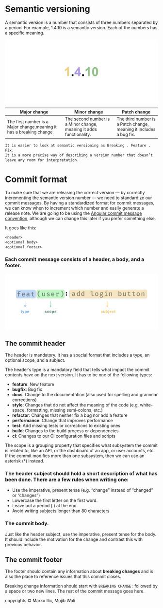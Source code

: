 # Semantic versioning
A semantic version is a number that consists of three numbers separated by a
period. For example, 1.4.10 is a semantic version. Each of the numbers has a
specific meaning.

![](images/version.JPG?raw=true)


| Major change | Minor change | Patch change |
| -----------  | ----------- | ----------- |
| The first number is a Major change,meaning it has a breaking change. | The second number is a Minor change, meaning it adds functionality.  |The third number is a Patch change, meaning it includes a bug fix. |

```
It is easier to look at semantic versioning as Breaking . Feature . Fix.
It is a more precise way of describing a version number that doesn’t leave any room for interpretation.
```

# Commit format

To make sure that we are releasing the correct version — by correctly
incrementing the semantic version number — we need to standardize our commit
messages. By having a standardized format for commit messages, we can know when
to increment which number and easily generate a release note. We are going to be
using the [Angular commit message
convention](https://github.com/angular/angular/blob/master/CONTRIBUTING.md#commit),
although we can change this later if you prefer something else.

It goes like this:
```
<header>
<optional body>
<optional footer>
```

### Each commit message consists of a header, a body, and a footer.

![](images/commit_header.png?raw=true)

## The commit header
The header is mandatory. It has a special format that includes a type, an
optional scope, and a subject.

The header’s type is a mandatory field that tells what impact the commit
contents have on the next version. It has to be one of the following types:

* **feature**: New feature
* **bugfix**: Bug fix
* **docs**: Change to the documentation (also used for spelling and grammar
  corrections)
* **style**: Changes that do not affect the meaning of the code (e.g.
  white-space, formatting, missing semi-colons, etc.)
* **refactor**: Changes that neither fix a bug nor add a feature
* **performance**: Change that improves performance
* **test**: Add missing tests or corrections to existing ones
* **build**: Changes to the build process or dependencies
* **ci**: Changes to our CI configuration files and scripts

The scope is a grouping property that specifies what subsystem the commit is
related to, like an API, or the dashboard of an app, or user accounts, etc. If
the commit modifies more than one subsystem, then we can use an asterisk (*)
instead.

### The header subject should hold a short description of what has been done. There are a few rules when writing one:

* Use the imperative, present tense (e.g. “change” instead of “changed” or
  “changes”)
* Lowercase the first letter on the first word.
* Leave out a period (.) at the end.
* Avoid writing subjects longer than 80 characters

### The commit body.

Just like the header subject, use the imperative, present tense for the body. It
should include the motivation for the change and contrast this with previous
behavior.


## The commit footer

The footer should contain any information about **breaking changes** and is also
the place to reference issues that this commit closes.

Breaking change information should start with ```BREAKING CHANGE:``` followed by
a space or two new lines. The rest of the commit message goes here.


copyrights &copy; Marko Ilic, Mojib Wali
